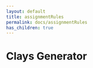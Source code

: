 ```yaml
---
layout: default
title: assignmentRules
permalink: docs/assignmentRules
has_children: true
---
```



# Clays Generator

